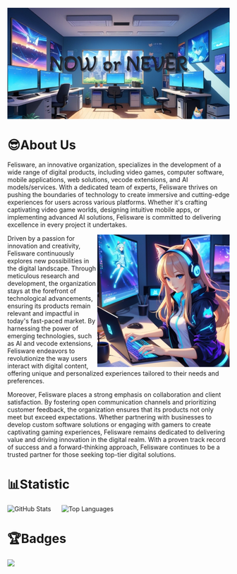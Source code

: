 ![header](assets/header.png)

# 😎About Us

Felisware, an innovative organization, specializes in the development of a wide range of digital products, including video games, computer software, mobile applications, web solutions, vecode extensions, and AI models/services. With a dedicated team of experts, Felisware thrives on pushing the boundaries of technology to create immersive and cutting-edge experiences for users across various platforms. Whether it's crafting captivating video game worlds, designing intuitive mobile apps, or implementing advanced AI solutions, Felisware is committed to delivering excellence in every project it undertakes.

<img align="right" src="assets/mascot.png"/>

Driven by a passion for innovation and creativity, Felisware continuously explores new possibilities in the digital landscape. Through meticulous research and development, the organization stays at the forefront of technological advancements, ensuring its products remain relevant and impactful in today's fast-paced market. By harnessing the power of emerging technologies, such as AI and vecode extensions, Felisware endeavors to revolutionize the way users interact with digital content, offering unique and personalized experiences tailored to their needs and preferences.

Moreover, Felisware places a strong emphasis on collaboration and client satisfaction. By fostering open communication channels and prioritizing customer feedback, the organization ensures that its products not only meet but exceed expectations. Whether partnering with businesses to develop custom software solutions or engaging with gamers to create captivating gaming experiences, Felisware remains dedicated to delivering value and driving innovation in the digital realm. With a proven track record of success and a forward-thinking approach, Felisware continues to be a trusted partner for those seeking top-tier digital solutions.

# 📊Statistic

<div style="display: inline-block; margin-right: 10px;">
  <img src="https://github-readme-stats-sigma-five.vercel.app/api?username=felisware&show_icons=true&theme=merko" alt="GitHub Stats" />
</div>

<div style="display: inline-block; margin-left: 10px;">
  <img src="https://github-readme-stats-git-masterrstaa-rickstaa.vercel.app/api/top-langs/?username=felisware&theme=merko" alt="Top Languages" />
</div>

# 🏆Badges

<img src="https://holopin.io/api/user/board?user=felisware">
